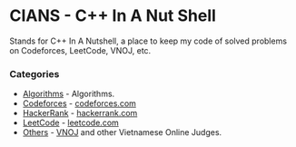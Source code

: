 # CIANS - C++ In A Nut Shell

Stands for C++ In A Nutshell, a place to keep my code of solved problems on Codeforces, LeetCode, VNOJ, etc.

### Categories
+ [Algorithms](/Algorithms/) - Algorithms.
+ [Codeforces](/Codeforces/) - [codeforces.com](https://codeforces.com/)
+ [HackerRank](/HackerRank/) - [hackerrank.com](https://www.hackerrank.com/)
+ [LeetCode](/LeetCode/) - [leetcode.com](https://leetcode.com/)
+ [Others](/Others/) - [VNOJ](https://oj.vnoi.info/) and other Vietnamese Online Judges.